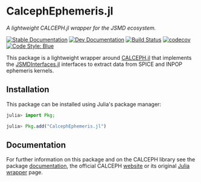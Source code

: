 # CalcephEphemeris.jl 

_A lightweight CALCEPH.jl wrapper for the JSMD ecosystem._ 

[![Stable Documentation](https://img.shields.io/badge/docs-stable-blue.svg)](https://juliaspacemissiondesign.github.io/CalcephEphemeris.jl/stable/) 
[![Dev Documentation](https://img.shields.io/badge/docs-dev-blue.svg)](https://juliaspacemissiondesign.github.io/CalcephEphemeris.jl/dev/) 
[![Build Status](https://github.com/JuliaSpaceMissionDesign/CalcephEphemeris.jl/actions/workflows/ci.yml/badge.svg?branch=main)](https://github.com/JuliaSpaceMissionDesign/CalcephEphemeris.jl/actions/workflows/ci.yml)
[![codecov](https://codecov.io/gh/JuliaSpaceMissionDesign/CalcephEphemeris.jl/branch/main/graph/badge.svg?token=3SJCV229XX)](https://codecov.io/gh/JuliaSpaceMissionDesign/CalcephEphemeris.jl)
[![Code Style: Blue](https://img.shields.io/badge/code%20style-blue-4495d1.svg)](https://github.com/invenia/BlueStyle)

This package is a lightweight wrapper around [CALCEPH.jl](https://github.com/JuliaAstro/CALCEPH.jl) that implements the [JSMDInterfaces.jl](https://github.com/JuliaSpaceMissionDesign/JSMDInterfaces.jl) interfaces to extract data from SPICE and INPOP ephemeris kernels. 

## Installation

This package can be installed using Julia's package manager: 
```julia
julia> import Pkg; 

julia> Pkg.add("CalcephEphemeris.jl")
```

## Documentation 

For further information on this package and on the CALCEPH library see the package [documentation](https://juliaspacemissiondesign.github.io/CalcephEphemeris.jl/stable/), 
the official CALCEPH [website](https://www.imcce.fr/inpop/calceph) or its original 
[Julia wrapper](https://github.com/JuliaAstro/CALCEPH.jl) page.
